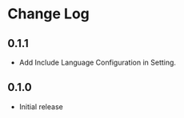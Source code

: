 # Change Log

## 0.1.1

- Add Include Language Configuration in Setting.

## 0.1.0

- Initial release
